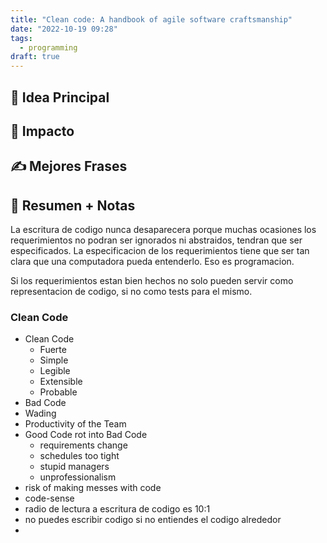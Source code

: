 ```yaml
---
title: "Clean code: A handbook of agile software craftsmanship"
date: "2022-10-19 09:28"
tags: 
  - programming
draft: true
---
```

## 🌱 Idea Principal

## 🌌 Impacto

## ✍ Mejores Frases

## 📔 Resumen + Notas
La escritura de codigo nunca desaparecera porque muchas ocasiones los requerimientos no podran ser ignorados ni abstraidos, tendran que ser especificados. La especificacion de los requerimientos tiene que ser tan clara que una computadora pueda entenderlo. Eso es programacion.

Si los requerimientos estan bien hechos no solo pueden servir como representacion de codigo, si no como tests para el mismo.

### Clean Code
- Clean Code
	- Fuerte
	- Simple
	- Legible
	- Extensible
	- Probable
- Bad Code
- Wading
- Productivity of the Team
- Good Code rot into Bad Code
	- requirements change
	- schedules too tight
	- stupid managers
	- unprofessionalism
- risk of making messes with code
- code-sense
- radio de lectura a escritura de codigo es 10:1
- no puedes escribir codigo si no entiendes el codigo alrededor
- 
























